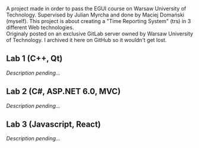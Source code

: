 A project made in order to pass the EGUI course on Warsaw University of Technology.
Supervised by Julian Myrcha and done by Maciej Domański (myself).
This project is about creating a "Time Reporting System" (trs) in 3 different Web technologies.\
Originaly posted on an exclusive GitLab server owned by Warsaw University of Technology.
I archived it here on GitHub so it wouldn't get lost.

## Lab 1 (C++, Qt)

*Description pending...*

## Lab 2 (C#, ASP.NET 6.0, MVC)

*Description pending...*

## Lab 3 (Javascript, React)

*Description pending...*